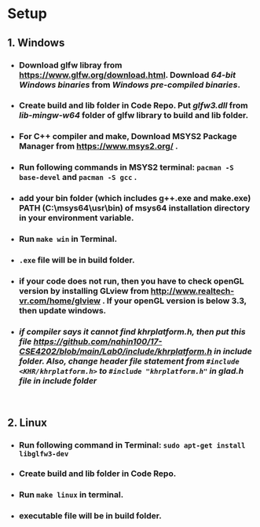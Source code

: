 
# Setup

## 1.  Windows ##

   * ### Download glfw libray from https://www.glfw.org/download.html. Download *64-bit Windows binaries* from *Windows pre-compiled binaries*. ###  
   * ### Create **build** and **lib** folder in Code Repo. Put *glfw3.dll* from *lib-mingw-w64* folder of glfw library to **build** and **lib** folder.  ###
   * ### For C++ compiler and make, Download MSYS2 Package Manager from https://www.msys2.org/ . ###  
   * ### Run following commands in MSYS2 terminal: ```pacman -S base-devel``` and ```pacman -S gcc``` . ### 
   * ### add your bin folder (which includes g++.exe and make.exe) PATH (C:\msys64\usr\bin) of msys64 installation directory in your environment variable.
   * ### Run ```make win``` in Terminal. ###
   * ### ```.exe``` file will be in **build** folder. ###
   * ### if your code does not run, then you have to check openGL version by installing GLview from http://www.realtech-vr.com/home/glview . If your openGL version is below 3.3, then update windows. ### 
   * ### ***if compiler says it cannot find khrplatform.h, then put this file https://github.com/nahin100/17-CSE4202/blob/main/Lab0/include/khrplatform.h in *include* folder. Also, change header file statement from ```#include <KHR/khrplatform.h>``` to ```#include "khrplatform.h"``` in *glad.h* file in include folder*** ### 
   
​
## 2. Linux ##

   * ### Run following command in Terminal:  ```sudo apt-get install libglfw3-dev``` ###  
   * ### Create **build** and **lib** folder in Code Repo. ###
   * ### Run ```make linux``` in terminal. ###
   * ### executable file will be in **build** folder. ###
